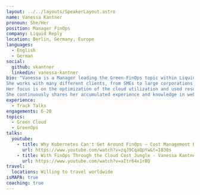 ```yaml
---
layout: ../../layouts/SpeakerLayout.astro
name: Vanessa Kantner
pronoun: She/Her
position: Manager FinOps
company: Liquid Reply
location: Berlin, Germany, Europe
languages:
  - English
  - German
social:
  github: vkantner
  linkedin: vanessa-kantner
bio: "Vanessa is a Manager leading the Green-FinOps topic within Liquid Reply. 
She works with many different clients, from SMEs to large corporations in the insurance and automotive industry, developing and implementing a Green-FinOps strategy with clients using AWS, Azure, GCP or a multi-cloud mixture of those providers. 
Her focus is on the optimization of the cloud utilization and used resources. 
She continuously shares her accumulated experience and knowledge in webinars and trainings."
experience:
  - Track Talks
engagements: 6-20
topics:
  - Green Cloud
  - GreenOps
talks:
  youtube:
    - title: Why Kubernetes Can't Get Around FinOps – Cost Management Best Pra... Vanessa Kantner & Manuela Latz
      url: https://www.youtube.com/watch?v=zqJ9CqaQpYw&t=1830s 
    - title: With FinOps Through the Cloud Cost Jungle - Vanessa Kantner & Vivien Pfeiffer, Liquid Reply
      url: https://www.youtube.com/watch?v=aItr64x1rBQ
travel:
  locations: Willing to travel worldwide
isMAPA: true
coaching: true
---
```

